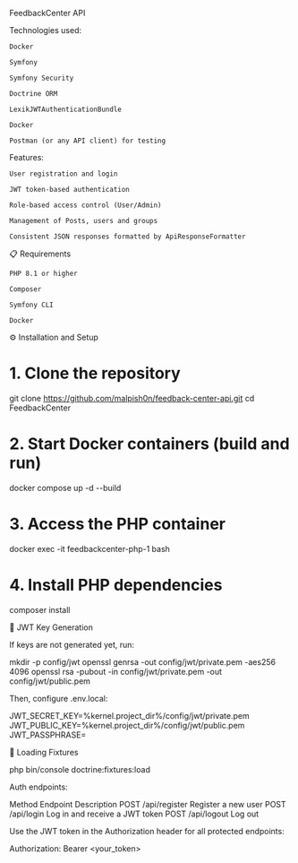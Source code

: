 FeedbackCenter API

Technologies used:

    Docker
    
    Symfony
    
    Symfony Security
    
    Doctrine ORM

    LexikJWTAuthenticationBundle

    Docker

    Postman (or any API client) for testing

Features:

    User registration and login

    JWT token-based authentication

    Role-based access control (User/Admin)

    Management of Posts, users and groups

    Consistent JSON responses formatted by ApiResponseFormatter

📋 Requirements

    PHP 8.1 or higher

    Composer

    Symfony CLI
    
    Docker

⚙️ Installation and Setup

# 1. Clone the repository
git clone https://github.com/malpish0n/feedback-center-api.git
cd FeedbackCenter

# 2. Start Docker containers (build and run)
docker compose up -d --build

# 3. Access the PHP container
docker exec -it feedbackcenter-php-1 bash

# 4. Install PHP dependencies
composer install

🔐 JWT Key Generation

If keys are not generated yet, run:

mkdir -p config/jwt
openssl genrsa -out config/jwt/private.pem -aes256 4096
openssl rsa -pubout -in config/jwt/private.pem -out config/jwt/public.pem

Then, configure .env.local:

JWT_SECRET_KEY=%kernel.project_dir%/config/jwt/private.pem
JWT_PUBLIC_KEY=%kernel.project_dir%/config/jwt/public.pem
JWT_PASSPHRASE= <your pasphrase here>

🧪 Loading Fixtures

php bin/console doctrine:fixtures:load

Auth endpoints:

Method	  Endpoint	      Description
POST	    /api/register	  Register a new user
POST	    /api/login	    Log in and receive a JWT token
POST      /api/logout     Log out

Use the JWT token in the Authorization header for all protected endpoints:

Authorization: Bearer <your_token>





